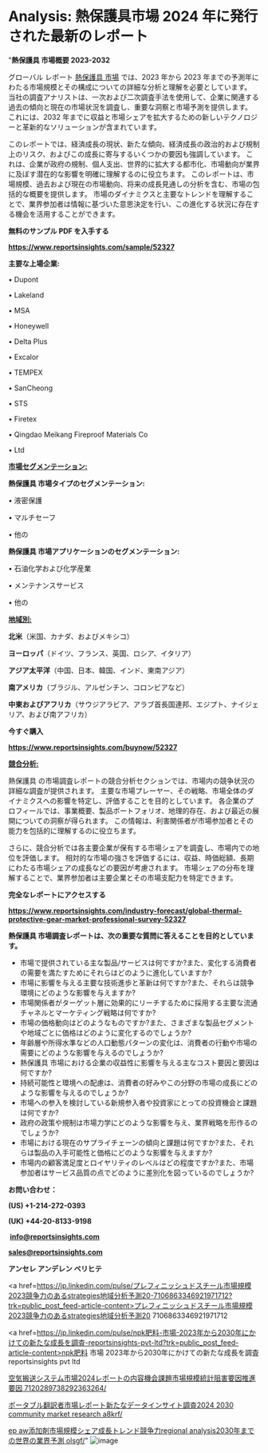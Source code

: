 # Analysis: 熱保護具市場 2024 年に発行された最新のレポート

"<strong>熱保護具 市場概要 2023-2032</strong>

グローバル レポート <a href=https://www.reportsinsights.com/sample/52327>熱保護具 市場</a> では、2023 年から 2023 年までの予測年にわたる市場規模とその構成についての詳細な分析と理解を必要としています。 当社の調査アナリストは、一次および二次調査手法を使用して、企業に関連する過去の傾向と現在の市場状況を調査し、重要な洞察と市場予測を提供します。 これには、2032 年までに収益と市場シェアを拡大​​するための新しいテクノロジーと革新的なソリューションが含まれています。

このレポートでは、経済成長の現状、新たな傾向、経済成長の政治的および規制上のリスク、およびこの成長に寄与するいくつかの要因も強調しています。 これは、企業が政府の規制、個人支出、世界的に拡大する都市化、市場動向が業界に及ぼす潜在的な影響を明確に理解するのに役立ちます。 このレポートは、市場規模、過去および現在の市場動向、将来の成長見通しの分析を含む、市場の包括的な概要を提供します。 市場のダイナミクスと主要なトレンドを理解することで、業界参加者は情報に基づいた意思決定を行い、この進化する状況に存在する機会を活用することができます。

<strong><b>無料のサンプル PDF を入手する</b></strong>

<a href=https://www.reportsinsights.com/sample/52327><strong><u>https://www.reportsinsights.com/sample/52327</u></strong></a>

<strong>主要な上場企業:</strong>

• Dupont

• Lakeland

• MSA

• Honeywell

• Delta Plus

• Excalor

• TEMPEX

• SanCheong

• STS

• Firetex

• Qingdao Meikang Fireproof Materials Co

• Ltd

<strong><u>市場セグメンテーション</u></strong><strong><u>:</u></strong>

<strong>熱保護具 市場タイプのセグメンテーション:</strong>

• 液密保護

• マルチセーフ

• 他の

<strong>熱保護具 市場アプリケーションのセグメンテーション:</strong>

• 石油化学および化学産業

• メンテナンスサービス

• 他の

<strong><u>地域別</u></strong><strong><u>:</u></strong>

<strong>北米</strong>（米国、カナダ、およびメキシコ）

<strong>ヨーロッパ</strong>（ドイツ、フランス、英国、ロシア、イタリア）

<strong>アジア太平洋</strong>（中国、日本、韓国、インド、東南アジア）

<strong>南アメリカ</strong>（ブラジル、アルゼンチン、コロンビアなど）

<strong>中東およびアフリカ</strong>（サウジアラビア、アラブ首長国連邦、エジプト、ナイジェリア、および南アフリカ）

<strong>今すぐ購入</strong>

<a href=https://www.reportsinsights.com/buynow/52327><strong><u>https://www.reportsinsights.com/buynow/52327</u></strong></a>

<strong><u>競合分析:</u></strong>

熱保護具 の市場調査レポートの競合分析セクションでは、市場内の競争状況の詳細な調査が提供されます。 主要な市場プレーヤー、その戦略、市場全体のダイナミクスへの影響を特定し、評価することを目的としています。 各企業のプロフィールでは、事業概要、製品ポートフォリオ、地理的存在、および最近の展開についての洞察が得られます。 この情報は、利害関係者が市場参加者とその能力を包括的に理解するのに役立ちます。

さらに、競合分析では各主要企業が保有する市場シェアを調査し、市場内での地位を評価します。 相対的な市場の強さを評価するには、収益、時価総額、長期にわたる市場シェアの成長などの要因が考慮されます。 市場シェアの分布を理解することで、業界参加者は主要企業とその市場支配力を特定できます。

<strong>完全なレポートにアクセスする</strong>

<a href=https://www.reportsinsights.com/industry-forecast/global-thermal-protective-gear-market-professional-survey-52327><strong><u><b>https://www.reportsinsights.com/industry-forecast/global-thermal-protective-gear-market-professional-survey-52327</b></u></strong></a>

<strong><b>熱保護具 市場調査レポートは、次の重要な質問に答えることを目的としています。</b></strong>
<ul>
  <li>市場で提供されている主な製品/サービスは何ですか?また、変化する消費者の需要を満たすためにそれらはどのように進化していますか?</li>
  <li>市場に影響を与える主要な技術進歩と革新は何ですか?また、それらは競争環境にどのような影響を与えますか?</li>
  <li>市場関係者がターゲット層に効果的にリーチするために採用する主要な流通チャネルとマーケティング戦略は何ですか?</li>
  <li>市場の価格動向はどのようなものですか?また、さまざまな製品セグメントや地域ごとに価格はどのように変化するのでしょうか?</li>
  <li>年齢層や所得水準などの人口動態パターンの変化は、消費者の行動や市場の需要にどのような影響を与えるのでしょうか?</li>
  <li>熱保護具 市場における企業の収益性に影響を与える主なコスト要因と要因は何ですか?</li>
  <li>持続可能性と環境への配慮は、消費者の好みやこの分野の市場の成長にどのような影響を与えるのでしょうか?</li>
  <li>市場への参入を検討している新規参入者や投資家にとっての投資機会と課題は何ですか?</li>
  <li>政府の政策や規制は市場力学にどのような影響を与え、業界戦略を形作るのでしょうか?</li>
  <li>市場における現在のサプライチェーンの傾向と課題は何ですか?また、それらは製品の入手可能性と価格にどのような影響を与えますか?</li>
  <li>市場内の顧客満足度とロイヤリティのレベルはどの程度ですか?また、市場参加者はサービス品質の点でどのように差別化を図っているのでしょうか?</li>
</ul>
<strong>お問い合わせ：</strong>

<strong>(US) +1-214-272-0393</strong>

<strong>(UK) +44-20-8133-9198</strong>

<strong> </strong><a href=info@reportsinsights.com><strong><u>info@reportsinsights.com</u></strong></a>

<a href=sales@reportsinsights.com><strong><u>sales@reportsinsights.com</u></strong></a>

<strong>アンセレ アンデレン ベリヒテ</strong>

<a href=https://jp.linkedin.com/pulse/プレフィニッシュドスチール市場規模2023競争力のあるstrategies地域分析予測20-7106863346921971712?trk=public_post_feed-article-content>プレフィニッシュドスチール市場規模2023競争力のあるstrategies地域分析予測20 7106863346921971712</a>

<a href=https://jp.linkedin.com/pulse/npk肥料-市場-2023年から2030年にかけての新たな成長を調査-reportsinsights-pvt-ltd?trk=public_post_feed-article-content>npk肥料 市場 2023年から2030年にかけての新たな成長を調査 reportsinsights pvt ltd</a>

<a href=https://www.linkedin.com/pulse/空気搬送システム市場2024レポートの内容機会課題市場規模統計阻害要因推進要因-7120289738292363264/>空気搬送システム市場2024レポートの内容機会課題市場規模統計阻害要因推進要因 7120289738292363264/</a>

<a href=https://www.linkedin.com/pulse/ポータブル翻訳者市場レポート新たなデータインサイト調査2024-2030-community-market-research-a8krf/>ポータブル翻訳者市場レポート新たなデータインサイト調査2024 2030 community market research a8krf/</a>

<a href=https://www.linkedin.com/pulse/ep-aw添加剤市場規模シェア成長トレンド競争力regional-analysis2030年までの世界の業界予測-olsgf/>ep aw添加剤市場規模シェア成長トレンド競争力regional analysis2030年までの世界の業界予測 olsgf/</a>"
![image](https://github.com/gayatrid12/RIReport/assets/158473851/31a38682-ded4-4b80-a870-355643f19157)
